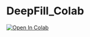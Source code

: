 # DeepFill_Colab


[![Open In Colab](https://colab.research.google.com/assets/colab-badge.svg)](https://colab.research.google.com/drive/1SiQJyqdOdZFruOq11Ymyqp608TJ7BrdZ#scrollTo=qu-6Hs6LiLu5)


